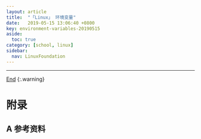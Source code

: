 ```yaml
---
layout: article
title:  "「Linux」 环境变量"
date:   2019-05-15 13:06:40 +0800
key: environment-variables-20190515
aside:
  toc: true
category: [school, linux]
sidebar:
  nav: LinuxFoundation
---
```

<span id="head"></span>

<!--more-->




-------------------  
[End](#head)
{:.warning}  


# 附录
## A 参考资料
